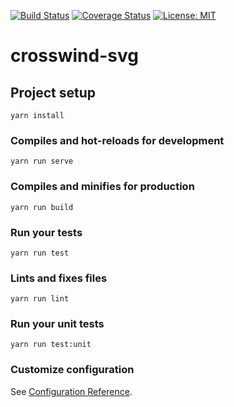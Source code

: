 [![Build Status](https://travis-ci.org/miyanokomiya/crosswind-svg.svg?branch=master)](https://travis-ci.org/miyanokomiya/crosswind-svg.svg?branch=master)
[![Coverage Status](https://coveralls.io/repos/github/miyanokomiya/crosswind-svg/badge.svg?branch=master)](https://coveralls.io/github/miyanokomiya/crosswind-svg?branch=master)
[![License: MIT](https://img.shields.io/badge/License-MIT-yellow.svg)](https://opensource.org/licenses/MIT)

# crosswind-svg

## Project setup
```
yarn install
```

### Compiles and hot-reloads for development
```
yarn run serve
```

### Compiles and minifies for production
```
yarn run build
```

### Run your tests
```
yarn run test
```

### Lints and fixes files
```
yarn run lint
```

### Run your unit tests
```
yarn run test:unit
```

### Customize configuration
See [Configuration Reference](https://cli.vuejs.org/config/).
